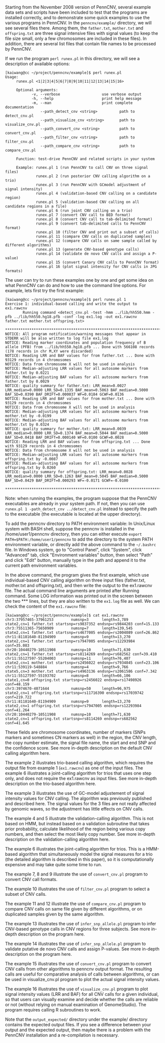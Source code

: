 Starting from the November 2008 version of PennCNV, several example data sets and scripts have been included to test that the programs are installed correctly, and to demonstrate some quick examples to use the various programs in PennCNV. In the `penncnv/example/` directory, we will see several files there. Among them, the `father.txt`, `mother.txt` and `offspring.txt` are three signal intensive files with signal values (to keep the file size small, only a few chromosomes are included in these files). In addition, there are several list files that contain file names to be processed by PennCNV.
                                
If we run the program `perl runex.pl` in this directory, we will see a description of available options:

```
[kaiwang@cc ~/project/penncnv/example]$ perl runex.pl 
Usage:
     runex.pl <1|2|3|4|5|6|7|8|9|10|11|12|13|14|15|16>

     Optional arguments:
            -v, --verbose                   use verbose output
            -h, --help                      print help message
            -m, --man                       print complete documentation
                --path_detect_cnv <string>          path to detect_cnv.pl
                --path_visualize_cnv <string>       path to visualize_cnv.pl
                --path_convert_cnv <string>         path to convert_cnv.pl
                --path_filter_cnv <string>          path to filter_cnv.pl
                --path_compare_cnv <string>         path to compare_cnv.pl

     Function: test-drive PennCNV and related scripts in your system

     Example: runex.pl 1 (run PennCNV to call CNV on three signal files)
              runex.pl 2 (run posterior CNV calling algorithm on a trio)
              runex.pl 3 (run PennCNV with GCmodel adjustment of signal intensity)
              runex.pl 4 (validation-based CNV calling on a candidate region)
              runex.pl 5 (validation-based CNV calling on all candidate regions in a file)
              runex.pl 6 (run joint CNV calling on a trio)
              runex.pl 7 (convert CNV call to BED format)
              runex.pl 8 (convert CNV call to tab-delimited format)
              runex.pl 9 (convert tab-delimited calls to PennCNV format)
              runex.pl 10 (filter CNV and print out a subset of calls)
              runex.pl 11 (compare CNV calls on duplicated samples)
              runex.pl 12 (compare CNV calls on same sample called by different algorithms)
              runex.pl 13 (generate CNV-based genotype calls)
              runex.pl 14 (validate de novo CNV calls and assign a P-value)
              runex.pl 15 (convert Canary CNV calls to PennCNV format)
              runex.pl 16 (plot signal intensity for CNV calls in JPG formats)
```
 

The user can try to run these examples one by one and get some idea on what PennCNV can do and how to use the command line options. For example, lets first try the first example:

```
[kaiwang@cc ~/project/penncnv/example]$ perl runex.pl 1
Exercise 1: individual-based calling and write the output to ex1.rawcnv
        Running command <detect_cnv.pl -test -hmm ../lib/hh550.hmm -pfb ../lib/hh550.hg18.pfb -conf -log ex1.log -out ex1.rawcnv father.txt mother.txt offspring.txt>

******************************************************************************
NOTICE: All program notification/warning messages that appear in STDERR will be also written to log file ex1.log
NOTICE: Reading marker coordinates and population frequency of B allele (PFB) from ../lib/hh550.hg18.pfb ... Done with 566108 records (178 records in chr M,XY were discarded)
NOTICE: Reading LRR and BAF values for from father.txt ... Done with 93129 records in 4 chromosomes
NOTICE: Data from chromosome X will not be used in analysis
NOTICE: Median-adjusting LRR values for all autosome markers from father.txt by 0.0221
NOTICE: Median-adjusting BAF values for all autosome markers from father.txt by 0.0029
NOTICE: quality summary for father.txt: LRR_mean=0.0027 LRR_median=0.0000 LRR_SD=0.1335 BAF_mean=0.5063 BAF_median=0.5000 BAF_SD=0.0390 BAF_DRIFT=0.000037 WF=0.0184 GCWF=0.0136
NOTICE: Reading LRR and BAF values for from mother.txt ... Done with 93129 records in 4 chromosomes
NOTICE: Data from chromosome X will not be used in analysis
NOTICE: Median-adjusting LRR values for all autosome markers from mother.txt by -0.0199
NOTICE: Median-adjusting BAF values for all autosome markers from mother.txt by 0.0324
NOTICE: quality summary for mother.txt: LRR_mean=0.0039 LRR_median=0.0000 LRR_SD=0.1374 BAF_mean=0.5044 BAF_median=0.5000 BAF_SD=0.0418 BAF_DRIFT=0.000140 WF=0.0100 GCWF=0.0028
NOTICE: Reading LRR and BAF values for from offspring.txt ... Done with 93129 records in 4 chromosomes
NOTICE: Data from chromosome X will not be used in analysis
NOTICE: Median-adjusting LRR values for all autosome markers from offspring.txt by -0.0087
NOTICE: Median-adjusting BAF values for all autosome markers from offspring.txt by 0.0260
NOTICE: quality summary for offspring.txt: LRR_mean=0.0028 LRR_median=0.0000 LRR_SD=0.1263 BAF_mean=0.5045 BAF_median=0.5000 BAF_SD=0.0429 BAF_DRIFT=0.000293 WF=-0.0171 GCWF=-0.0100

******************************************************************************
```

Note: when running the examples, the program suppose that the PennCNV executables are already in your system path. If not, then you can use `runex.pl 1 -path_detect_cnv ../detect_cnv.pl` instead to specify the path to the executable (the executable is located at the upper directory). 

To add the penncnv directory to PATH environment variable: In Unix/Linux system with BASH shell, suppose the penncnv is installed in the /home/user1/penncnv directory, then you can either execute `export PATH=$PATH:/home/user1/penncnv` to add the directory to the system PATH environment variable, or directly add the above command to the `~/.bashrc` file. In Windows system, go to "Control Panel", click "System", click "Advanced" tab, click "Environment variables" button, then select "Path" and click "Edit" button, manually type in the path and append it to the current path environment variables.

In the above command, the program gives the first example, which use individual-based CNV calling algorithm on three input files (father.txt, mother.txt and offspring.txt), and then write the output to the ex1.rawcnv file. The actual command line arguments are printed after Running command. Some LOG information was printed out in the screen between the two \*\*\* lines, but they are also written to the `ex1.log` file as well. We can check the content of the `ex1.rawcnv` file:

```
[kaiwang@cc ~/project/penncnv/example]$ cat ex1.rawcnv
chr3:37957465-37961253        numsnp=3      length=3,789       state2,cn=1 father.txt startsnp=rs9837352 endsnp=rs9844203 conf=15.133
chr3:75511365-75650909        numsnp=7      length=139,545     state2,cn=1 father.txt startsnp=rs4677005 endsnp=rs2004089 conf=26.862
chr11:81181640-81194909       numsnp=9      length=13,270      state2,cn=1 father.txt startsnp=rs7947005 endsnp=rs12293984 conf=35.083
chr20:10440279-10511908       numsnp=10     length=71,630      state2,cn=1 father.txt startsnp=rs8114269 endsnp=rs682562 conf=39.410
chr11:55127597-55204003       numsnp=11     length=76,407      state2,cn=1 mother.txt startsnp=rs2456022 endsnp=rs7934845 conf=23.106
chr11:539119-548884           numsnp=4      length=9,766       state5,cn=3 mother.txt startsnp=rs4963136 endsnp=rs2061586 conf=7.342
chr11:55127597-55193702       numsnp=8      length=66,106      state1,cn=0 offspring.txt startsnp=rs2456022 endsnp=rs17498926 conf=48.159
chr3:3974670-4071644          numsnp=50     length=96,975      state2,cn=1 offspring.txt startsnp=rs11716390 endsnp=rs17039742 conf=219.722
chr11:81181640-81194909       numsnp=9      length=13,270      state2,cn=1 offspring.txt startsnp=rs7947005 endsnp=rs12293984 conf=41.264
chr20:10440279-10511908       numsnp=10     length=71,630      state2,cn=1 offspring.txt startsnp=rs8114269 endsnp=rs682562 conf=41.645
```

These fields are chromosome coordinates, number of markers (SNPs markers and sometimes CN markers as well) in the region, the CNV length, the copy number estimate, the signal file name, the start and end SNP and the confidence score. See more in-depth description on the default CNV calling algorithm here.

The example 2 illustrates trio-based calling algorithm, which requires the output file from example 1 (`ex1.rawcnv`) as one of the input files. The example 6 illustrates a joint-calling algorithm for trios that uses one step only, and does not require the ex1.rawcnv as input files. See more in-depth description on the trio-based algorithm here.

The example 3 illustrates the use of GC-model adjustement of signal intensity values for CNV calling. The algorithm was previously published and described here. The signal values for the 3 files are not really affected by genomic waves, so the adjustment has little effects on CNV calls.

The example 4 and 5 illustrate the validation-calling algorithm. This is not based on HMM, but instead based on a validation subroutine that takes prior probability, calculate likelihood of the region being various copy numbers, and then select the most likely copy number. See more in-depth description on the validation-calling algorithm here.

The example 6 illustrates the joint-calling algorithm for trios. This is a HMM-based algorithm that simultaneously model the signal measures for a trio (the detailed algorithm is described in this paper), so it is computationally expensive and may take quite some time to run.

The example 7, 8 and 9 illustrate the use of `convert_cnv.pl` program to convert CNV call formats.

The example 10 illustrates the use of `filter_cnv.pl` program to select a subset of CNV calls.

The example 11 and 12 illustrate the use of `compare_cnv.pl` program to compare CNV calls on same file given by different algorithms, or on duplicated samples given by the same algorithm.

The example 13 illustrates the use of `infer_snp_allele.pl` program to infer CNV-based genotype calls in CNV regions for three subjects. See more in-depth description on the program here.

The example 14 illustrates the use of `infer_snp_allele.pl` program to validate putative de novo CNV calls and assign P-values. See more in-depth description on the program here.

The example 15 illustrates the use of `convert_cnv.pl` program to convert CNV calls from other algorithms to penncnv output format. The resulting calls are useful for comparative analysis of calls between algorithms, or can be used in visualize_cnv.pl program to plot the actual signal intensity values.

The example 16 illustrates the use of `visualize_cnv.pl` program to plot signal intensity values (LRR and BAF) for all CNV calls for a given individual, so that users can visually examine and decide whether the calls are reliable or not (without relying on manual examination of GenomeStudio). The program requires calling R subroutines to work.

Note that the `output_expected/` directory under the example/ directory contains the expected output files. If you see a difference between your output and the expected output, then maybe there is a problem with the PennCNV installation and a re-compilation is necessary.

